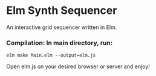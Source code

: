 # Elm Synth Sequencer

An interactive grid sequencer written in Elm. 

### Compilation: In main directory, run:
~~~
elm make Main.elm --output=elm.js
~~~

Open elm.js on your desired browser or server and enjoy!
